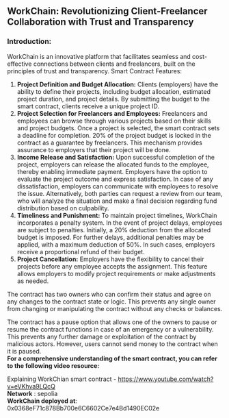 ## ﻿**WorkChain: Revolutionizing Client-Freelancer Collaboration with Trust and Transparency**

### **Introduction:**
WorkChain is an innovative platform that facilitates seamless and cost-effective connections between clients and freelancers, built on the principles of trust and transparency. Smart Contract Features:

1. **Project Definition and Budget Allocation:**
   Clients (employers) have the ability to define their projects, including budget allocation, estimated project duration, and project details. By submitting the budget to the smart contract, clients receive a unique project ID.
1. **Project Selection for Freelancers and Employees:**
   Freelancers and employees can browse through various projects based on their skills and project budgets. Once a project is selected, the smart contract sets a deadline for completion. 20% of the project budget is locked in the contract as a guarantee by freelancers. This mechanism provides assurance to employers that their project will be done.
1. **Income Release and Satisfaction:**
   Upon successful completion of the project, employers can release the allocated funds to the employee, thereby enabling immediate payment. Employers have the option to evaluate the project outcome and express satisfaction. In case of any dissatisfaction, employers can communicate with employees to resolve the issue. Alternatively, both parties can request a review from our team, who will analyze the situation and make a final decision regarding fund distribution based on culpability.
1. **Timeliness and Punishment:**
   To maintain project timelines, WorkChain incorporates a penalty system. In the event of project delays, employees are subject to penalties. Initially, a 20% deduction from the allocated budget is imposed. For further delays, additional penalties may be applied, with a maximum deduction of 50%. In such cases, employers receive a proportional refund of their budget.
1. **Project Cancellation:**
   Employers have the flexibility to cancel their projects before any employee accepts the assignment. This feature allows employers to modify project requirements or make adjustments as needed.

The contract has two owners who can confirm their status and agree on any changes to the contract state or logic. This prevents any single owner from changing or manipulating the contract without any checks or balances.

The contract has a pause option that allows one of the owners to pause or resume the contract functions in case of an emergency or a vulnerability. This prevents any further damage or exploitation of the contract by malicious actors. However, users cannot send money to the contract when it is paused.      
**For a comprehensive understanding of the  smart contract, you can refer to the following video resource:**

   Explaining WorkChian smart contract - https://www.youtube.com/watch?v=eVKhva9LQcQ   
   **Network** : sepolia   
   **WorkChain deployed at**: 0x0368eF71c878Bb700e6C6602Ce7e4Bd1490EC02e

